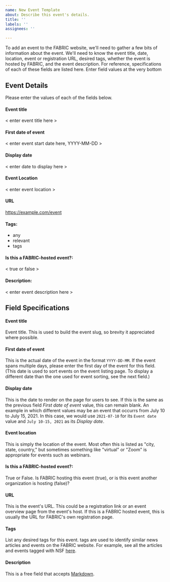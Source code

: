 ```yaml
---
name: New Event Template
about: Describe this event's details.
title: ''
labels: ''
assignees: ''

---
```


To add an event to the FABRIC website, we'll need to gather a few bits of information about the event. We'll need to know the event title, date, location, event or registration URL, desired tags, whether the event is hosted by FABRIC, and the event description. For reference, specifications of each of these fields are listed here. Enter field values at the very bottom

## Event Details

Please enter the values of each of the fields below.

#### Event title

< enter event title here >

#### First date of event

< enter event start date here, YYYY-MM-DD >

#### Display date

< enter date to display here >

#### Event Location

< enter event location >

#### URL

https://example.com/event

#### Tags: 

- any
- relevant
- tags

#### Is this a FABRIC-hosted event?: 

< true or false >

#### Description:

< enter event description here >
 

## Field Specifications

#### Event title

Event title. This is used to build the event slug, so brevity it appreciated where possible.

#### First date of event

This is the actual date of the event in the format `YYYY-DD-MM`. If the event spans multiple days, please enter the first day of the event for this field. (This date is used to sort events on the event listing page. To display a different date than the one used for event sorting, see the next field.)

#### Display date

This is the date to render on the page for users to see. If this is the same as the previous field _First date of event_ value, this can remain blank. An example in which different values may be an event that occurrs from July 10 to July 15, 2021. In this case, we would use `2021-07-10` for its `Event date` value and `July 10-15, 2021` as its _Display date_.

#### Event location

This is simply the location of the event. Most often this is listed as "city, state, country," but sometimes something like "virtual" or "Zoom" is appropriate for events such as webinars.

#### Is this a FABRIC-hosted event?:

True or False. Is FABRIC hosting this event (true), or is this event another organization is hosting (false)?

#### URL

This is the event's URL. This could be a registration link or an event overview page from the event's host. If this is a FABRIC hosted event, this is usually the URL for FABRIC's own registration page.

#### Tags

List any desired tags for this event. tags are used to identify similar news articles and events on the FABRIC website. For example, see all the articles and events tagged with NSF [here](https://fabric-testbed.net/tagged/NSF).

#### Description

This is a free field that accepts [Markdown](https://guides.github.com/features/mastering-markdown/).
